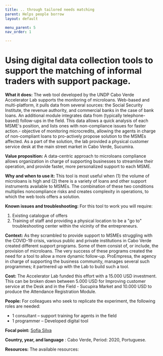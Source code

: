 ```yaml
---
title: .. through tailored needs matching
parent: Helps people borrow
layout: default

menu_parent: 5
nav_order: 1

---
```

# Using digital data collection tools to support the matching of informal traders with support package. 

**What it does:** The web tool developed by the UNDP Cabo Verde Accelerator Lab supports the monitoring of microloans. Web-based and multi-platform, it pulls data from several sources: the Social Security Institute, the revenue authority, and commercial banks in the case of bank loans. An additional module integrates data from (typically telephone-based) follow-ups in the field. This data allows a quick analysis of each MSME's position, and lists ones with non-compliance issues for faster action.- 
objective of monitoring microcredits, allowing the agents in charge of non-compliant loans to pro-actively propose solution to the MSMEs affected. As a part of the solution, the lab provided a physical customer service desk at the main street market in Cabo Verde, Sucumira.

**Value proposition:** A data-centric approach to microloans compliance allows organization in charge of supporting businesses to streamline their operation, and provide faster, more personalized support to each MSME. 

**Why and when to use it:** This tool is most useful when (1) the volume of microloans is high and (2) there is a variety of loans and other support instruments available to MSMEs. The combination of these two conditions multiplies noncompliance risks and creates complexity in operations, to which the web tools offers a solution.

**Known issues and troubleshooting:** For this tool to work you will require: 
1) Existing catalogue of offers
2) Training of staff and providing a physical location to be a "go to" troubleshooting center within the vicinity of the entrepreneurs.


**Context:** As they scrambled to provide support to MSMEs struggling with the COVID-19 crisis, various public and private institutions in Cabo Verde created different support programs. Some of them consist of, or include, the provision of microloans. The very success of these programs created the need for a tool to allow a more dynamic follow-up. ProEmpresa, the agency in charge of supporting the business community, manages several such programmes; it partnered up with the Lab to build such a tool. 

**Cost:** The Accelerator Lab funded this effort with a 15.000 USD investment. This can be broken down between 5.000 USD for Improving customer service at the Desk and in the Field - Sucupira Market and 10.000 USD to produce the Attendance Registration Module. 

**People:** For colleagues who seek to replicate the experiment, the following roles are needed:

* 1 consultant – support training for agents in the field
* 1 programmer – Developed digital tool


**Focal point:** [Sofia Silva](/Financial-inclusion-toolkit/contributors/Sofia-Silva.html)

**Country, year, and language** : Cabo Verde, Period: 2020, Portuguese. 

**Resources:** The available resources:

